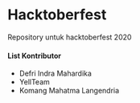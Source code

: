 # Hacktoberfest
Repository untuk hacktoberfest 2020

<h4>List Kontributor</h4>

- Defri Indra Mahardika
- YellTeam
- Komang Mahatma Langendria